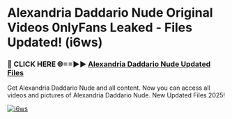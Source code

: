 # Alexandria Daddario Nude Original Videos 0nlyFans Leaked - Files Updated! (i6ws)

<h3>🔴 CLICK HERE 🌐==►► <a href="https://tinyurl.com/52m3yx9h" rel="nofollow">Alexandria Daddario Nude Updated Files</a></h3>

Get Alexandria Daddario Nude and all content. Now you can access all videos and pictures of Alexandria Daddario Nude. New Updated Files 2025!

[![i6ws](https://i.imgur.com/TnHtlc8.gif)](https://tinyurl.com/52m3yx9h)
